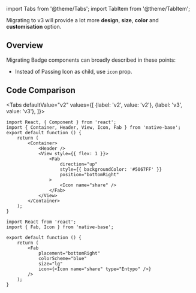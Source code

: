 import Tabs from '@theme/Tabs';
import TabItem from '@theme/TabItem';

Migrating to v3 will provide a lot more **design**, **size**, **color** and **customisation** option.

## Overview

Migrating Badge components can broadly described in these points:

- Instead of Passing Icon as child, use `icon` prop.

## Code Comparison

<Tabs
defaultValue="v2"
values={[
{label: 'v2', value: 'v2'},
{label: 'v3', value: 'v3'},
]}>
<TabItem value="v2">

```tsx
import React, { Component } from 'react';
import { Container, Header, View, Icon, Fab } from 'native-base';
export default function () {
	return (
		<Container>
			<Header />
			<View style={{ flex: 1 }}>
				<Fab
					direction="up"
					style={{ backgroundColor: '#5067FF' }}
					position="bottomRight"
				>
					<Icon name="share" />
				</Fab>
			</View>
		</Container>
	);
}
```

</TabItem>
<TabItem value="v3">

```tsx
import React from 'react';
import { Fab, Icon } from 'native-base';

export default function () {
	return (
		<Fab
			placement="bottomRight"
			colorScheme="blue"
			size="lg"
			icon={<Icon name="share" type="Entypo" />}
		/>
	);
}
```

</TabItem>
</Tabs>
